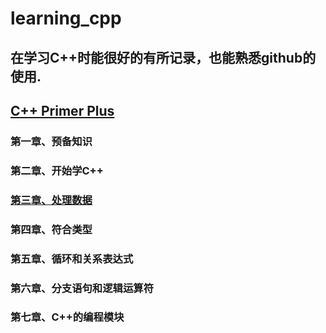 # learning_cpp
在学习C++时能很好的有所记录，也能熟悉github的使用.
-----------------------------------------------------------------------------
## [C++ Primer Plus]()
### 第一章、预备知识
### 第二章、开始学C++
### [第三章、处理数据](https://github.com/megea/learning_cpp/blob/master/Chapter%203)
### 第四章、符合类型
### 第五章、循环和关系表达式
### 第六章、分支语句和逻辑运算符
### 第七章、C++的编程模块
